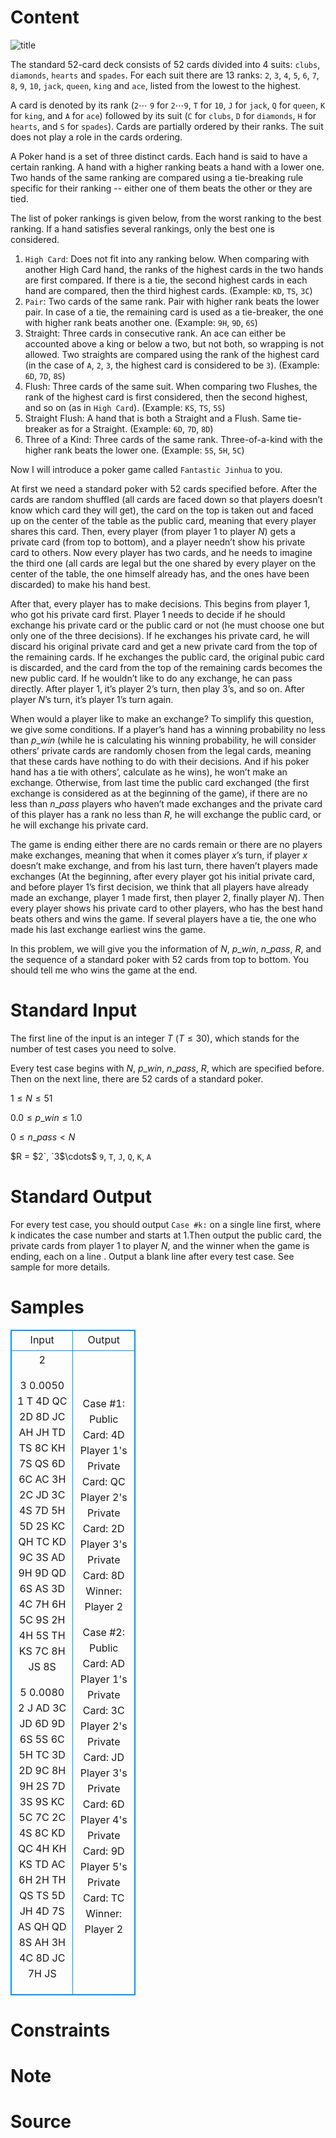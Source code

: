 
# Content

![title](/source/lutece/fantastic-jinhua/img/aHR0cHM6Ly9hY20udWVzdGMuZWR1LmNuL21lZGlhL2ltYWdlL3Byb2JsZW0vMzY1LzIwMTQwNDExMTM1NDA1OTQ4MzMucG5n.png)

The standard $52$-card deck consists of $52$ cards divided into $4$ suits: `clubs`, `diamonds`, `hearts` and `spades`. For each suit there are $13$ ranks: `2`, `3`, `4`, `5`, `6`, `7`, `8`, `9`, `10`, `jack`, `queen`, `king` and `ace`, listed from the lowest to the highest.

A card is denoted by its rank (`2`$\cdots$ `9` for `2`$\cdots$`9`, `T` for `10`, `J` for `jack`, `Q` for `queen`, `K` for `king`, and `A` for `ace`) followed by its suit (`C` for `clubs`, `D` for `diamonds`, `H` for `hearts`, and `S` for `spades`). Cards are partially ordered by their ranks. The suit does not play a role in the cards ordering.

A Poker hand is a set of three distinct cards. Each hand is said to have a certain ranking. A hand with a higher ranking beats a hand with a lower one. Two hands of the same ranking are compared using a tie-breaking rule specific for their ranking -- either one of them beats the other or they are tied.

The list of poker rankings is given below, from the worst ranking to the best ranking. If a hand satisfies several rankings, only the best one is considered.
1. `High Card`: Does not fit into any ranking below. When comparing with another High Card hand, the ranks of the highest cards in the two hands are first compared. If there is a tie, the second highest cards in each hand are compared, then the third highest cards. (Example: `KD`, `TS`, `3C`)
2. `Pair`: Two cards of the same rank. Pair with higher rank beats the lower pair. In case of a tie, the remaining card is used as a tie-breaker, the one with higher rank beats another one. (Example: `9H`, `9D`, `6S`)
3. Straight: Three cards in consecutive rank. An ace can either be accounted above a king or below a two, but not both, so wrapping is not allowed. Two straights are compared using the rank of the highest card (in the case of `A`, `2`, `3`, the highest card is considered to be `3`). (Example: `6D`, `7D`, `8S`)
4. Flush: Three cards of the same suit. When comparing two Flushes, the rank of the highest card is first considered, then the second highest, and so on (as in `High Card`). (Example: `KS`, `TS`, `5S`)
5. Straight Flush: A hand that is both a Straight and a Flush. Same tie-breaker as for a Straight. (Example: `6D`, `7D`, `8D`)
6. Three of a Kind: Three cards of the same rank. Three-of-a-kind with the higher rank beats the lower one. (Example: `5S`, `5H`, `5C`)

Now I will introduce a poker game called `Fantastic Jinhua` to you. 

At first we need a standard poker with $52$ cards specified before. After the cards are random shuffled (all cards are faced down so that players doesn’t know which card they will get), the card on the top is taken out and faced up on the center of the table as the public card, meaning that every player shares this card. Then, every player (from player $1$ to player $N$) gets a private card (from top to bottom), and a player needn’t show his private card to others. Now every player has two cards, and he needs to imagine the third one (all cards are legal but the one shared by every player on the center of the table, the one himself already has, and the ones have been discarded) to make his hand best. 

After that, every player has to make decisions. This begins from player $1$, who got his private card first. Player $1$ needs to decide if he should exchange his private card or the public card or not (he must choose one but only one of the three decisions). If he exchanges his private card, he will discard his original private card and get a new private card from the top of the remaining cards. If he exchanges the public card, the original pubic card is discarded, and the card from the top of the remaining cards becomes the new public card. If he wouldn’t like to do any exchange, he can pass directly. After player $1$, it’s player $2$’s turn, then play $3$’s, and so on. After player $N$’s turn, it’s player $1$’s turn again.

When would a player like to make an exchange? To simplify this question, we give some conditions. If a player’s hand has a winning probability no less than $p\_{win}$ (while he is calculating his winning probability, he will consider others’ private cards are randomly chosen from the legal cards, meaning that these cards have nothing to do with their decisions. And if his poker hand has a tie with others’, calculate as he wins), he won’t make an exchange. Otherwise, from last time the public card exchanged (the first exchange is considered as at the beginning of the game), if there are no less than $n\_{pass}$ players who haven’t made exchanges and the private card of this player has a rank no less than $R$, he will exchange the public card, or he will exchange his private card.

The game is ending either there are no cards remain or there are no players make exchanges, meaning that when it comes player $x$’s turn, if player $x$ doesn’t make exchange, and from his last turn, there haven’t players made exchanges (At the beginning, after every player got his initial private card, and before player $1$’s first decision, we think that all players have already made an exchange, player $1$ made first, then player $2$, finally player $N$). Then every player shows his private card to other players, who has the best hand beats others and wins the game. If several players have a tie, the one who made his last exchange earliest wins the game.

In this problem, we will give you the information of $N$, $p\_{win}$, $n\_{pass}$, $R$, and the sequence of a standard poker with $52$ cards from top to bottom. You should tell me who wins the game at the end.

# Standard Input

The first line of the input is an integer $T$ ($T\leq 30$), which stands for the number of test cases you need to solve.

Every test case begins with $N$, $p\_{win}$, $n\_{pass}$, $R$, which are specified before. Then on the next line, there are $52$ cards of a standard poker.

$1\leq N\leq 51$

$0.0\leq p\_{win}\leq 1.0$

$0\leq n\_{pass} < N$

$R = $`2`, `3`$\cdots$ `9`, `T`, `J`, `Q`, `K`, `A`

# Standard Output

For every test case, you should output `Case #k:` on a single line first, where k indicates the case number and starts at $1$.Then output the public card, the private cards from player $1$ to player $N$, and the winner when the game is ending, each on a line . Output a blank line after every test case. See sample for more details.

# Samples

<style>
        table,table tr th, table tr td { border:1px solid #0094ff; }
        table { width: 200px; min-height: 25px; line-height: 25px; text-align: center; border-collapse: collapse;}   
    </style>
<table>
	<tr>
		<td>Input</td>
		<td>Output</td>
	</tr>
<tr><td>2

3 0.0050 1 T
4D QC 2D 8D JC AH JH TD TS 8C KH 7S QS 6D 6C AC 3H 2C JD 3C 4S 7D 5H 5D 2S KC QH TC KD 9C 3S AD 9H 9D QD 6S AS 3D 4C 7H 6H 5C 9S 2H 4H 5S TH KS 7C 8H JS 8S

5 0.0080 2 J
AD 3C JD 6D 9D 6S 5S 6C 5H TC 3D 2D 9C 8H 9H 2S 7D 3S 9S KC 5C 7C 2C 4S 8C KD QC 4H KH KS TD AC 6H 2H TH QS TS 5D JH 4D 7S AS QH QD 8S AH 3H 4C 8D JC 7H JS</td><td>Case #1:
Public Card: 4D
Player 1's Private Card: QC
Player 2's Private Card: 2D
Player 3's Private Card: 8D
Winner: Player 2

Case #2:
Public Card: AD
Player 1's Private Card: 3C
Player 2's Private Card: JD
Player 3's Private Card: 6D
Player 4's Private Card: 9D
Player 5's Private Card: TC
Winner: Player 2</td></tr></table>


# Constraints



# Note



# Source


